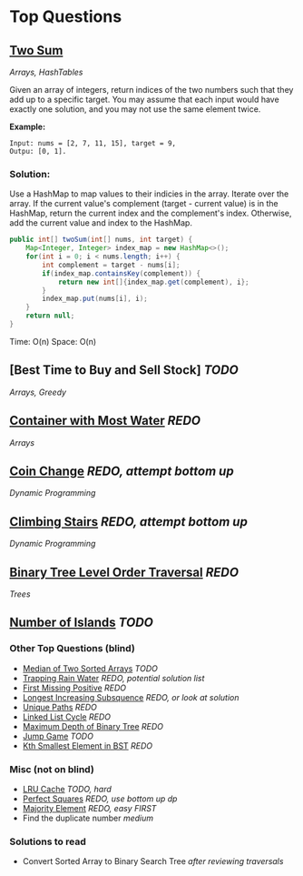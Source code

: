 # Top Questions

## [Two Sum](https://leetcode.com/problems/two-sum/)

*Arrays, HashTables*

Given an array of integers, return indices of the two numbers such that they add up to a specific target. You may assume that each input would have exactly one solution, and you may not use the same element twice.

**Example:**
```
Input: nums = [2, 7, 11, 15], target = 9,
Outpu: [0, 1].
```

### Solution:
Use a HashMap to map values to their indicies in the array. Iterate over the array. If the current value's complement (target - current value) is in the HashMap, return the current index and the complement's index. Otherwise, add the current value and index to the HashMap.

```java
public int[] twoSum(int[] nums, int target) {
    Map<Integer, Integer> index_map = new HashMap<>();
    for(int i = 0; i < nums.length; i++) {
        int complement = target - nums[i];
        if(index_map.containsKey(complement)) {
            return new int[]{index_map.get(complement), i};
        }
        index_map.put(nums[i], i);
    }
    return null;
}
```

Time: O(n) Space: O(n)

## [Best Time to Buy and Sell Stock] *TODO*
*Arrays, Greedy*

## [Container with Most Water](https://leetcode.com/problems/container-with-most-water/) *REDO*
*Arrays*

## [Coin Change](https://leetcode.com/problems/coin-change) *REDO, attempt bottom up*
*Dynamic Programming*

## [Climbing Stairs](https://leetcode.com/problems/climbing-stairs/) *REDO, attempt bottom up*
*Dynamic Programming*

## [Binary Tree Level Order Traversal]() *REDO*
*Trees*

## [Number of Islands](https://leetcode.com/problems/number-of-islands/) *TODO*




### Other Top Questions (blind)
 
- [Median of Two Sorted Arrays](https://leetcode.com/problems/median-of-two-sorted-arrays/) *TODO*
- [Trapping Rain Water](https://leetcode.com/problems/trapping-rain-water) *REDO, potential solution list*
- [First Missing Positive](https://leetcode.com/problems/first-missing-positive) *REDO*
- [Longest Increasing Subsquence]() *REDO, or look at solution*
- [Unique Paths]() *REDO*
- [Linked List Cycle]() *REDO*
- [Maximum Depth of Binary Tree]() *REDO*
- [Jump Game]() *TODO*
- [Kth Smallest Element in BST]() *REDO*


### Misc (not on blind)
- [LRU Cache](https://leetcode.com/problems/lru-cache/) *TODO, hard*
- [Perfect Squares]() *REDO, use bottom up dp*
- [Majority Element]() *REDO, easy FIRST*
- Find the duplicate number *medium*

### Solutions to read
- Convert Sorted Array to Binary Search Tree *after reviewing traversals*
